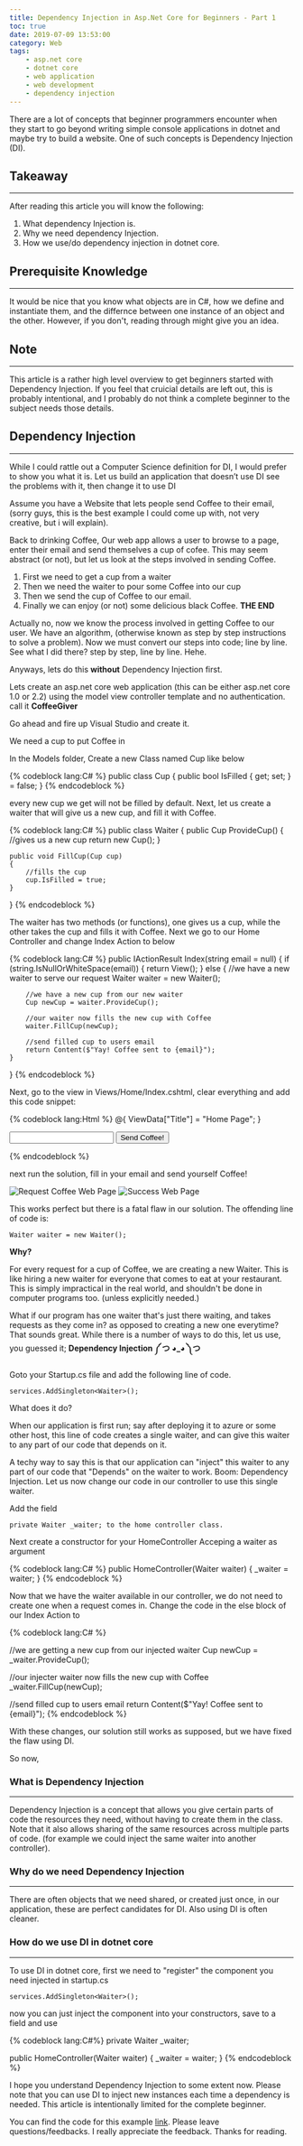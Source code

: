 ```yaml
---
title: Dependency Injection in Asp.Net Core for Beginners - Part 1
toc: true
date: 2019-07-09 13:53:00
category: Web
tags:
    - asp.net core
    - dotnet core
    - web application
    - web development
    - dependency injection
---
```


There are a lot of concepts that beginner programmers encounter when they start to go beyond writing simple console applications in dotnet and maybe try to build a website. One of such concepts is Dependency Injection (DI).

## Takeaway

***

After reading this article you will know the following:

1. What dependency Injection is.
2. Why we need dependency Injection.
3. How we use/do dependency injection in dotnet core.

<!--More-->

## Prerequisite Knowledge

***

It would be nice that you know what objects are in C#, how we define and instantiate them, and the differnce between one instance of an object and the other. However, if you don't, reading through might give you an idea.

## Note

***

This article is a rather high level overview to get beginners started with Dependency Injection.  If you feel that cruicial details are left out, this is probably intentional, and I probably do not think a complete beginner to the subject needs those details.

## Dependency Injection

***

While I could rattle out a Computer Science definition for DI, I would prefer to show you what it is. Let us build an application that doesn’t use DI see the problems with it, then change it to use DI

Assume you have a Website that lets people send Coffee to their email, (sorry guys, this is the best example I could come up with, not very creative, but i will explain).

Back to drinking Coffee, Our web app allows a user to browse to a page, enter their email and send themselves a cup of cofee. This may seem abstract (or not), but let us look at the steps involved in sending Coffee.

1. First we need to get a cup from a waiter
2. Then we need the waiter to pour some Coffee into our cup
3. Then we send the cup of Coffee to our email.
4. Finally we can enjoy (or not) some delicious black Coffee.
**THE END**

Actually no, now we know the process involved in getting Coffee to our user. We have an algorithm, (otherwise known as step by step instructions to solve a problem). Now we must convert our steps into code; line by line. See what I did there? step by step, line by line. Hehe.

Anyways, lets do this **without** Dependency Injection first.

Lets create an asp.net core web application (this can be either asp.net core 1.0 or 2.2) using the model view controller template and no authentication. call it **CoffeeGiver**

Go ahead and fire up Visual Studio and create it.

We need a cup to put Coffee in

In the Models folder, Create a new Class named Cup like below

{% codeblock lang:C# %}
public class Cup
{
   public bool IsFilled { get; set; } = false;
}
{% endcodeblock %}

every new cup we get will not be filled by default. Next, let us create a waiter that will give us a new cup, and fill it with Coffee.

{% codeblock lang:C# %}
public class Waiter
{
    public Cup ProvideCup()
    {
        //gives us a new cup
        return new Cup();
    }

    public void FillCup(Cup cup)
    {
        //fills the cup
        cup.IsFilled = true;
    }
}
{% endcodeblock %}

The waiter has two methods (or functions), one gives us a cup, while the other takes the cup and fills it with Coffee. Next we go to our Home Controller and change Index Action to below

{% codeblock lang:C# %}
public IActionResult Index(string email = null)
{
    if (string.IsNullOrWhiteSpace(email))
    {
        return View();
    }
    else
    {
        //we have a new waiter to serve our request
        Waiter waiter = new Waiter();

        //we have a new cup from our new waiter
        Cup newCup = waiter.ProvideCup();

        //our waiter now fills the new cup with Coffee
        waiter.FillCup(newCup);

        //send filled cup to users email 
        return Content($"Yay! Coffee sent to {email}");
    }
}
{% endcodeblock %}

Next, go to the view in Views/Home/Index.cshtml, clear everything and add this code snippet:

{% codeblock lang:Html %}
@{
    ViewData["Title"] = "Home Page";
}

<form method="get">
    <input name="email" type="email"/>
    <button>Send Coffee!</button>
</form>

{% endcodeblock %}

next run the solution, fill in your email and send yourself Coffee!

![Request Coffee Web Page](https://res.cloudinary.com/vnwonah/image/upload/v1562680276/coffeegiver1_rvz59y.png)
![Success Web Page](https://res.cloudinary.com/vnwonah/image/upload/v1562680275/coffeegiver2_arqwwu.png)

This works perfect but there is a fatal flaw in our solution. The offending line of code is:

    Waiter waiter = new Waiter();

**Why?**

For every request for a cup of Coffee, we are creating a new Waiter. This is like hiring a new waiter for everyone that comes to eat at your restaurant. This is simply impractical in the real world, and shouldn't be done in computer programs too. (unless explicitly needed.)

What if our program has one waiter that's just there waiting, and takes requests as they come in? as opposed to creating a new one everytime? That sounds great. While there is a number of ways to do this, let us use, you guessed it; **Dependency Injection ༼ つ ◕_◕ ༽つ**

Goto your Startup.cs file and add the following line of code.

    services.AddSingleton<Waiter>();

What does it do?

When our application is first run; say after deploying it to azure or some other host, this line of code creates a single waiter, and can give this waiter to any part of our code that depends on it.

A techy way to say this is that our application can "inject" this waiter to any part of our code that "Depends" on the waiter to work.
Boom: Dependency Injection. Let us now change our code in our controller to use this single waiter.

Add the field

    private Waiter _waiter; to the home controller class.

Next create a constructor for your HomeController Acceping a waiter as argument

{% codeblock lang:C# %}
public HomeController(Waiter waiter)
{
    _waiter = waiter;
}
{% endcodeblock %}

Now that we have the waiter available in our controller, we do not need to create one when a request comes in. Change the code in the else block of our Index Action to

{% codeblock lang:C# %}

//we are getting a new cup from our injected waiter
Cup newCup = _waiter.ProvideCup();

//our injecter waiter now fills the new cup with Coffee
_waiter.FillCup(newCup);

//send filled cup to users email
return Content($"Yay! Coffee sent to {email}");
{% endcodeblock %}

With these changes, our solution still works as supposed, but we have fixed the flaw using DI.

So now,

### What is Dependency Injection

***

Dependency Injection is a concept that allows you give certain parts of code the resources they need, without having to create them in the class. Note that it also allows sharing of the same resources across multiple parts of code. (for example we could inject the same waiter into another controller).

### Why do we need Dependency Injection

***

There are often objects that we need shared, or created just once, in our application, these are perfect candidates for DI. Also using DI is often cleaner.

### How do we use DI in dotnet core

***

To use DI in dotnet core, first we need to "register" the component you need injected in startup.cs

    services.AddSingleton<Waiter>();

now you can just inject the component into your constructors, save to a field and use

{% codeblock lang:C#%}
private Waiter _waiter;

public HomeController(Waiter waiter)
{
    _waiter = waiter;
}
{% endcodeblock %}

I hope you understand Dependency Injection to some extent now. Please note that you can use DI to inject new instances each time a dependency is needed. This article is intentionally limited for the complete beginner.

You can find the code for this example [link](https://github.com/vnwonah/Coffee-giver "on github"). Please leave questions/feedbacks. I really appreciate the feedback. Thanks for reading.
